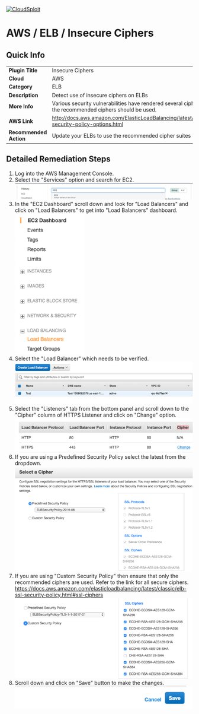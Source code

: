 [![CloudSploit](https://cloudsploit.com/img/logo-new-big-text-100.png "CloudSploit")](https://cloudsploit.com)

# AWS / ELB / Insecure Ciphers

## Quick Info

| | |
|-|-|
| **Plugin Title** | Insecure Ciphers |
| **Cloud** | AWS |
| **Category** | ELB |
| **Description** | Detect use of insecure ciphers on ELBs |
| **More Info** | Various security vulnerabilities have rendered several ciphers insecure. Only the recommended ciphers should be used. |
| **AWS Link** | http://docs.aws.amazon.com/ElasticLoadBalancing/latest/DeveloperGuide/elb-security-policy-options.html |
| **Recommended Action** | Update your ELBs to use the recommended cipher suites |

## Detailed Remediation Steps
1. Log into the AWS Management Console.
2. Select the "Services" option and search for EC2. </br> <img src="/resources/aws/elb/insecure-ciphers/step2.png"/>
3. In the "EC2 Dashboard" scroll down and look for "Load Balancers" and click on "Load Balancers" to get into "Load Balancers" dashboard.</br> <img src="/resources/aws/elb/insecure-ciphers/step3.png"/>
4. Select the "Load Balancer" which needs to be verified. </br> <img src="/resources/aws/elb/insecure-ciphers/step4.png"/>
5. Select the "Listeners" tab from the bottom panel and scroll down to the "Cipher" column of HTTPS Listener and click on "Change" option.</br> <img src="/resources/aws/elb/insecure-ciphers/step5.png"/>
6. If you are using a Predefined Security Policy select the latest from the dropdown.</br><img src="/resources/aws/elb/insecure-ciphers/step6.png"/>
7. If you are using "Custom Security Policy" then ensure that only the recommended ciphers are used. Refer to the link for all secure ciphers. https://docs.aws.amazon.com/elasticloadbalancing/latest/classic/elb-ssl-security-policy.html#ssl-ciphers </br><img src="/resources/aws/elb/insecure-ciphers/step7.png"/>
8. Scroll down and click on "Save" button to make the changes. </br><img src="/resources/aws/elb/insecure-ciphers/step8.png"/>

